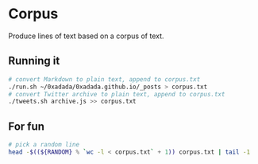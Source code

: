 # Corpus

Produce lines of text based on a corpus of text.

## Running it

```bash
# convert Markdown to plain text, append to corpus.txt
./run.sh ~/0xadada/0xadada.github.io/_posts > corpus.txt
# convert Twitter archive to plain text, append to corpus.txt
./tweets.sh archive.js >> corpus.txt
```

## For fun

```bash
# pick a random line
head -$((${RANDOM} % `wc -l < corpus.txt` + 1)) corpus.txt | tail -1
```